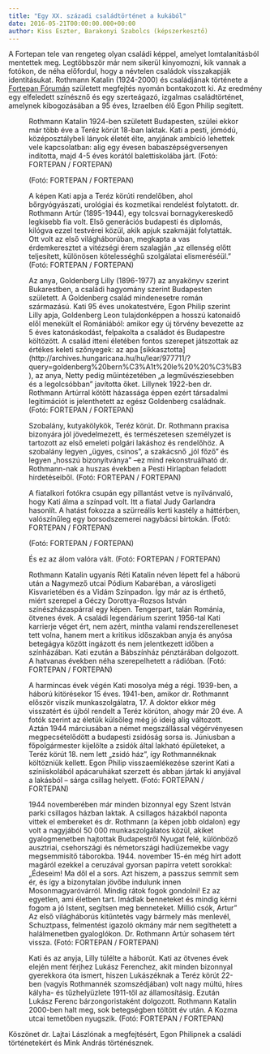```yaml
---
title: "Egy XX. századi családtörténet a kukából"
date: 2016-05-21T00:00:00.000+00:00
author: Kiss Eszter, Barakonyi Szabolcs (képszerkesztő)
---
```


A Fortepan tele van rengeteg olyan családi képpel, amelyet lomtalanításból mentettek meg. Legtöbbször már nem sikerül kinyomozni, kik vannak a fotókon, de néha előfordul, hogy a névtelen családok visszakapják identitásukat. Rothmann Katalin (1924-2000) és családjának története a [Fortepan Fórumán](http://forum.index.hu/Article/viewArticle?a=139319799&t=9204653) született megfejtés nyomán bontakozott ki. Az eredmény egy elfeledett színésznő és egy szerteágazó, izgalmas családtörténet, amelynek kibogozásában a 95 éves, Izraelben élő Egon Philip segített.

<figure>
<img src="/images/11801214_7c2cee063a21b47ea9ca607b112b1615_wm.jpg" alt="" />
<figcaption>Rothmann Katalin 1924-ben született Budapesten, szülei ekkor már több éve a Teréz körút 18-ban laktak. Kati a pesti, jómódú, középosztálybeli lányok életét élte, anyjának ambíció lehettek vele kapcsolatban: alig egy évesen babaszépségversenyen indította, majd 4-5 éves korától balettiskolába járt. (Fotó: FORTEPAN / FORTEPAN)</figcaption>
</figure>

<figure>
<img src="/images/11801216_51a98d00937644a7eb10147d593d1fad_wm.jpg" alt="" />
<figcaption>(Fotó: FORTEPAN / FORTEPAN)</figcaption>
</figure>

<figure>
<img src="/images/11801208_2302329f2620f1b627ffba4aa24537b5_wm.jpg" alt="" />
<figcaption>A képen Kati apja a Teréz körúti rendelőben, ahol bőrgyógyászati, urológiai és kozmetikai rendelést folytatott. dr. Rothmann Artúr (1895-1944), egy tolcsvai bornagykereskedő legkisebb fia volt. Első generációs budapesti és diplomás, kilógva ezzel testvérei közül, akik apjuk szakmáját folytatták. Ott volt az első világháborúban, megkapta a vas érdemkeresztet a vitézségi érem szalagján „az ellenség előtt teljesített, különösen kötelességhű szolgálatai elismeréséül.” (Fotó: FORTEPAN / FORTEPAN)</figcaption>
</figure>

<figure>
<img src="/images/11801218_cd368e8cbf11d97e237817f030e26959_wm.jpg" alt="" />
<figcaption>Az anya, Goldenberg Lilly (1896-1977) az anyakönyv szerint Bukarestben, a családi hagyomány szerint Budapesten született. A Goldenberg család mindenesetre román származású. Kati 95 éves unokatestvére, Egon Philip szerint Lilly apja, Goldenberg Leon tulajdonképpen a hosszú katonaidő elől menekült el Romániából: amikor egy új törvény bevezette az 5 éves katonáskodást, felpakolta a családot és Budapestre költözött. A család itteni életében fontos szerepet játszottak az értékes keleti szőnyegek: az apa [sikkasztotta](http://archives.hungaricana.hu/hu/lear/977711/?query=goldenberg%20bern%C3%A1t%20le%20%20%C3%B3), az anya, Netty pedig műintézetében „a legművésziesebben és a legolcsóbban” javította őket. Lillynek 1922-ben dr. Rothmann Artúrral kötött házassága éppen ezért társadalmi legitimációt is jelenthetett az egész Goldenberg családnak. (Fotó: FORTEPAN / FORTEPAN)</figcaption>
</figure>

<figure>
<img src="/images/11801204_026c242aa151389bd4585910e2db2bb5_wm.jpg" alt="" />
<figcaption>Szobalány, kutyakölykök, Teréz körút. Dr. Rothmann praxisa bizonyára jól jövedelmezett, és természetesen személyzet is tartozott az első emeleti polgári lakáshoz és rendelőhöz. A szobalány legyen „ügyes, csinos”, a szakácsnő „jól főző” és legyen „hosszú bizonyítványa” –ez mind rekonstruálható dr. Rothmann-nak a huszas években a Pesti Hirlapban feladott hirdetéseiből. (Fotó: FORTEPAN / FORTEPAN)</figcaption>
</figure>

<figure>
<img src="/images/11801212_e22cbdaef7ad9a30030f175f30316755_wm.jpg" alt="" />
<figcaption>A fiatalkori fotókra csupán egy pillantást vetve is nyilvánvaló, hogy Kati álma a színpad volt. Itt a fiatal Judy Garlandra hasonlít. A hatást fokozza a szürreális kerti kastély a háttérben, valószínűleg egy borsodszemerei nagybácsi birtokán. (Fotó: FORTEPAN / FORTEPAN)</figcaption>
</figure>

<figure>
<img src="/images/11801202_d453d9c7cb942954dc806d1c61b2c1d0_wm.jpg" alt="" />
<figcaption>(Fotó: FORTEPAN / FORTEPAN)</figcaption>
</figure>

<figure>
<img src="/images/11801194_57d1640e076ea0122b5089198deb8a2c_wm.jpg" alt="" />
<figcaption>És ez az álom valóra vált. (Fotó: FORTEPAN / FORTEPAN)</figcaption>
</figure>

<figure>
<img src="/images/11801198_ffd3bf97f2f02b91ac0e760f1ae0bc05_wm.jpg" alt="" />
<figcaption>Rothmann Katalin ugyanis Réti Katalin néven lépett fel a háború után a Nagymező utcai Pódium Kabaréban, a városligeti Kisvarietében és a Vidám Színpadon. Így már az is érthető, miért szerepel a Géczy Dorottya-Rozsos István színészházaspárral egy képen. Tengerpart, talán Románia, ötvenes évek. A családi legendárium szerint 1956-tal Kati karrierje véget ért, nem azért, mintha valami rendszerelleneset tett volna, hanem mert a kritikus időszakban anyja és anyósa betegágya között ingázott és nem jelentkezett időben a színházában. Kati ezután a Bábszínház pénztárában dolgozott. A hatvanas években néha szerepelhetett a rádióban. (Fotó: FORTEPAN / FORTEPAN)</figcaption>
</figure>

<figure>
<img src="/images/11801210_0d6e6f7daa2f9bffa247fe9d5fca64e3_wm.jpg" alt="" />
<figcaption>A harmincas évek végén Kati mosolya még a régi. 1939-ben, a háború kitörésekor 15 éves. 1941-ben, amikor dr. Rothmannt először viszik munkaszolgálatra, 17. A doktor ekkor még visszatért és újból rendelt a Teréz körúton, ahogy már 20 éve. A fotók szerint az életük külsőleg még jó ideig alig változott. Aztán 1944 márciusában a német megszállással végérvényesen megpecsételődött a budapesti zsidóság sorsa is. Júniusban a főpolgármester kijelölte a zsidók által lakható épületeket, a Teréz körút 18. nem lett „zsidó ház”, így Rothmannéknak költözniük kellett. Egon Philip visszaemlékezése szerint Kati a színiiskolából apácaruhákat szerzett és abban jártak ki anyjával a lakásból – sárga csillag helyett. (Fotó: FORTEPAN / FORTEPAN)</figcaption>
</figure>

<figure>
<img src="/images/11801206_aa633a3f89090d80421d29368d6bdd1f_wm.jpg" alt="" />
<figcaption>1944 novemberében már minden bizonnyal egy Szent István parki csillagos házban laktak. A csillagos házakból naponta vittek el embereket és dr. Rothmann (a képen jobb oldalon) egy volt a nagyjából 50 000 munkaszolgálatos közül, akiket gyalogmenetben hajtottak Budapestről Nyugat felé, különböző ausztriai, csehországi és németországi hadiüzemekbe vagy megsemmisítő táborokba. 1944. november 15-én még hírt adott magáról ezekkel a ceruzával gyorsan papírra vetett sorokkal: „Édeseim! Ma dől el a sors. Azt hiszem, a passzus semmit sem ér, és így a bizonytalan jövőbe indulunk innen Mosonmagyaróvárról. Mindig rátok fogok gondolni! Ez az egyetlen, ami életben tart. Imádlak benneteket és mindig kérni fogom a jó Istent, segítsen meg benneteket. Millió csók, Artur” Az első világháborús kitűntetés vagy bármely más menlevél, Schuztpass, felmentést igazoló okmány már nem segíthetett a halálmenetben gyaloglókon. Dr. Rothmann Artúr sohasem tért vissza. (Fotó: FORTEPAN / FORTEPAN)</figcaption>
</figure>

<figure>
<img src="/images/11801200_4b2b4b08b9c2a655281bed3ea902eea3_wm.jpg" alt="" />
<figcaption>Kati és az anyja, Lilly túlélte a háborút. Kati az ötvenes évek elején ment férjhez Lukász Ferenchez, akit minden bizonnyal gyerekkora óta ismert, hiszen Lukászéknak a Teréz körút 22-ben (vagyis Rothmannék szomszédjában) volt nagy múltú, híres kályha- és tűzhelyüzlete 1911-től az államosításig. Ezután Lukász Ferenc bárzongoristaként dolgozott. Rothmann Katalin 2000-ben halt meg, sok betegségben töltött év után. A Kozma utcai temetőben nyugszik. (Fotó: FORTEPAN / FORTEPAN)</figcaption>
</figure>

Köszönet dr. Lajtai Lászlónak a megfejtésért, Egon Philipnek a családi történetekért és Mink András történésznek.
